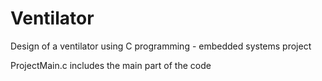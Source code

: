 # Ventilator
Design of a ventilator using C programming - embedded systems project

ProjectMain.c includes the main part of the code
